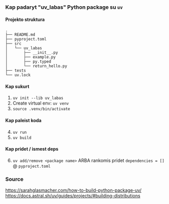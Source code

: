 ### Kap padaryt "uv_labas" Python package su `uv`

#### Projekto struktura
```
.
├── README.md
├── pyproject.toml
├── src
│   └── uv_labas
│       ├── __init__.py
│       ├── example.py
│       ├── py.typed
│       └── return_hello.py
├── tests
└── uv.lock
```

#### Kap sukurt
1. `uv init --lib uv_labas`
2. Create virtual env: `uv venv`
3. `source .venv/bin/activate`

#### Kap paleist koda
4. `uv run`
5. `uv build`

#### Kap pridet / ismest deps
6. `uv add/remove <package name>` ARBA rankomis pridet `dependencies = []` @ `pyproject.toml`

### Source
https://sarahglasmacher.com/how-to-build-python-package-uv/
https://docs.astral.sh/uv/guides/projects/#building-distributions
